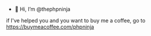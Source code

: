 - 👋 Hi, I’m @thephpninja

if I've helped you and you want to buy me a coffee, go to https://buymeacoffee.com/phpninja
